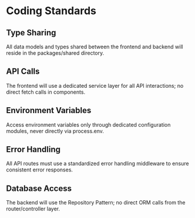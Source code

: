 # Coding Standards

## Type Sharing

All data models and types shared between the frontend and backend will reside in the packages/shared directory.

## API Calls

The frontend will use a dedicated service layer for all API interactions; no direct fetch calls in components.

## Environment Variables

Access environment variables only through dedicated configuration modules, never directly via process.env.

## Error Handling

All API routes must use a standardized error handling middleware to ensure consistent error responses.

## Database Access

The backend will use the Repository Pattern; no direct ORM calls from the router/controller layer.
